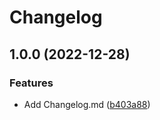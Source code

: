 # Changelog

## 1.0.0 (2022-12-28)


### Features

* Add Changelog.md ([b403a88](https://github.com/vsiravar/github-actions-experiments/commit/b403a88aecc47da4a90b906f65f6f936b1815e0d))

